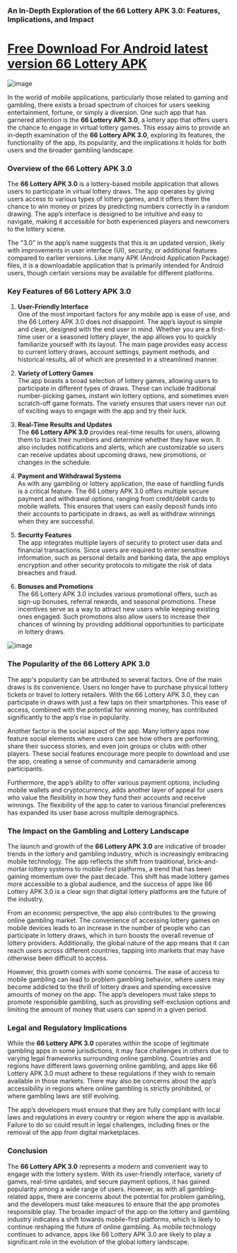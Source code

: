 ### An In-Depth Exploration of the 66 Lottery APK 3.0: Features, Implications, and Impact

# [Free Download For Android latest version 66 Lottery APK](https://66-lottery.modfyp.com/)

![image](https://github.com/user-attachments/assets/4fb0ab26-e0d0-4d36-b2a7-026dc898d22c)

In the world of mobile applications, particularly those related to gaming and gambling, there exists a broad spectrum of choices for users seeking entertainment, fortune, or simply a diversion. One such app that has garnered attention is the **66 Lottery APK 3.0**, a lottery app that offers users the chance to engage in virtual lottery games. This essay aims to provide an in-depth examination of the **66 Lottery APK 3.0**, exploring its features, the functionality of the app, its popularity, and the implications it holds for both users and the broader gambling landscape.

### Overview of the 66 Lottery APK 3.0

The **66 Lottery APK 3.0** is a lottery-based mobile application that allows users to participate in virtual lottery draws. The app operates by giving users access to various types of lottery games, and it offers them the chance to win money or prizes by predicting numbers correctly in a random drawing. The app’s interface is designed to be intuitive and easy to navigate, making it accessible for both experienced players and newcomers to the lottery scene.

The "3.0" in the app’s name suggests that this is an updated version, likely with improvements in user interface (UI), security, or additional features compared to earlier versions. Like many APK (Android Application Package) files, it is a downloadable application that is primarily intended for Android users, though certain versions may be available for different platforms.

### Key Features of 66 Lottery APK 3.0

1. **User-Friendly Interface**  
   One of the most important factors for any mobile app is ease of use, and the 66 Lottery APK 3.0 does not disappoint. The app’s layout is simple and clean, designed with the end user in mind. Whether you are a first-time user or a seasoned lottery player, the app allows you to quickly familiarize yourself with its layout. The main page provides easy access to current lottery draws, account settings, payment methods, and historical results, all of which are presented in a streamlined manner.

2. **Variety of Lottery Games**  
   The app boasts a broad selection of lottery games, allowing users to participate in different types of draws. These can include traditional number-picking games, instant win lottery options, and sometimes even scratch-off game formats. The variety ensures that users never run out of exciting ways to engage with the app and try their luck.

3. **Real-Time Results and Updates**  
   The **66 Lottery APK 3.0** provides real-time results for users, allowing them to track their numbers and determine whether they have won. It also includes notifications and alerts, which are customizable so users can receive updates about upcoming draws, new promotions, or changes in the schedule.

4. **Payment and Withdrawal Systems**  
   As with any gambling or lottery application, the ease of handling funds is a critical feature. The 66 Lottery APK 3.0 offers multiple secure payment and withdrawal options, ranging from credit/debit cards to mobile wallets. This ensures that users can easily deposit funds into their accounts to participate in draws, as well as withdraw winnings when they are successful.

5. **Security Features**  
   The app integrates multiple layers of security to protect user data and financial transactions. Since users are required to enter sensitive information, such as personal details and banking data, the app employs encryption and other security protocols to mitigate the risk of data breaches and fraud.

6. **Bonuses and Promotions**  
   The 66 Lottery APK 3.0 includes various promotional offers, such as sign-up bonuses, referral rewards, and seasonal promotions. These incentives serve as a way to attract new users while keeping existing ones engaged. Such promotions also allow users to increase their chances of winning by providing additional opportunities to participate in lottery draws.

![image](https://github.com/user-attachments/assets/e0fac54f-3235-4877-b62b-2366ec8e06ae)

### The Popularity of the 66 Lottery APK 3.0

The app's popularity can be attributed to several factors. One of the main draws is its convenience. Users no longer have to purchase physical lottery tickets or travel to lottery retailers. With the 66 Lottery APK 3.0, they can participate in draws with just a few taps on their smartphones. This ease of access, combined with the potential for winning money, has contributed significantly to the app’s rise in popularity.

Another factor is the social aspect of the app. Many lottery apps now feature social elements where users can see how others are performing, share their success stories, and even join groups or clubs with other players. These social features encourage more people to download and use the app, creating a sense of community and camaraderie among participants.

Furthermore, the app’s ability to offer various payment options, including mobile wallets and cryptocurrency, adds another layer of appeal for users who value the flexibility in how they fund their accounts and receive winnings. The flexibility of the app to cater to various financial preferences has expanded its user base across multiple demographics.

### The Impact on the Gambling and Lottery Landscape

The launch and growth of the **66 Lottery APK 3.0** are indicative of broader trends in the lottery and gambling industry, which is increasingly embracing mobile technology. The app reflects the shift from traditional, brick-and-mortar lottery systems to mobile-first platforms, a trend that has been gaining momentum over the past decade. This shift has made lottery games more accessible to a global audience, and the success of apps like 66 Lottery APK 3.0 is a clear sign that digital lottery platforms are the future of the industry.

From an economic perspective, the app also contributes to the growing online gambling market. The convenience of accessing lottery games on mobile devices leads to an increase in the number of people who can participate in lottery draws, which in turn boosts the overall revenue of lottery providers. Additionally, the global nature of the app means that it can reach users across different countries, tapping into markets that may have otherwise been difficult to access.

However, this growth comes with some concerns. The ease of access to mobile gambling can lead to problem gambling behavior, where users may become addicted to the thrill of lottery draws and spending excessive amounts of money on the app. The app’s developers must take steps to promote responsible gambling, such as providing self-exclusion options and limiting the amount of money that users can spend in a given period.

### Legal and Regulatory Implications

While the **66 Lottery APK 3.0** operates within the scope of legitimate gambling apps in some jurisdictions, it may face challenges in others due to varying legal frameworks surrounding online gambling. Countries and regions have different laws governing online gambling, and apps like 66 Lottery APK 3.0 must adhere to these regulations if they wish to remain available in those markets. There may also be concerns about the app’s accessibility in regions where online gambling is strictly prohibited, or where gambling laws are still evolving.

The app’s developers must ensure that they are fully compliant with local laws and regulations in every country or region where the app is available. Failure to do so could result in legal challenges, including fines or the removal of the app from digital marketplaces.

### Conclusion

The **66 Lottery APK 3.0** represents a modern and convenient way to engage with the lottery system. With its user-friendly interface, variety of games, real-time updates, and secure payment options, it has gained popularity among a wide range of users. However, as with all gambling-related apps, there are concerns about the potential for problem gambling, and the developers must take measures to ensure that the app promotes responsible play. The broader impact of the app on the lottery and gambling industry indicates a shift towards mobile-first platforms, which is likely to continue reshaping the future of online gambling. As mobile technology continues to advance, apps like 66 Lottery APK 3.0 are likely to play a significant role in the evolution of the global lottery landscape.
